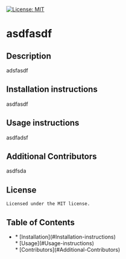 
[![License: MIT](https://img.shields.io/badge/License-MIT-yellow.svg)](https://opensource.org/licenses/MIT)
# asdfasdf

## Description
adsfasdf


## Installation instructions 
asdfasdf

  ## Usage instructions 
  asdfadsf

  ## Additional Contributors
  asdfsda
## License
    Licensed under the MIT license.
## Table of Contents
<ul>
<li align='left'>
* [Installation](#Installation-instructions)<br> * [Usage](#Usage-instructions)<br> * [Contributors](#Additional-Contributors)
</li>
</ul>  

